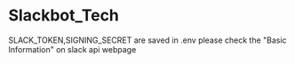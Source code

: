 # Slackbot_Tech
SLACK_TOKEN,SIGNING_SECRET are saved in .env
please check the "Basic Information" on slack api webpage
